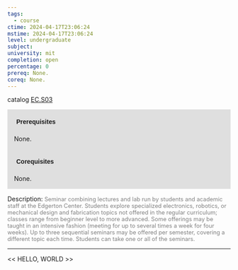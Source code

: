 ```yaml
---
tags:
  - course
ctime: 2024-04-17T23:06:24
mstime: 2024-04-17T23:06:24
level: undergraduate
subject: 
university: mit
completion: open
percentage: 0
prereq: None.
coreq: None.
---
```


catalog [EC.S03](http://student.mit.edu/catalog/mECa.html#EC.S03)

<span style="display: block; padding: 15px; background-color: rgb(100, 100, 100, 0.2);"><font id="m_prereq3889_0" style="display: block; font-family: Arial, sans-serif; font-weight: bold; padding: 5px">Prerequisites</font><br><span id="prereq3889_0">None.</span></span>
<span style="display: block; padding: 15px; background-color: rgb(100, 100, 100, 0.2);"><font id="m_coreq3889_0" style="display: block; font-family: Arial, sans-serif; font-weight: bold; padding: 5px">Corequisites</font><br><span id="coreq3889_0">None.</span></span>

<font style="">Description:</font>
<font style="color: grey; font-size: 0.8rem;">Seminar combining lectures and lab run by students and academic staff at the Edgerton Center. Students explore specialized electronics, robotics, or mechanical design and fabrication topics not offered in the regular curriculum; classes range from beginner level to more advanced. Some offerings may be taught in an intensive fashion (meeting for up to several times a week for four weeks). Up to three sequential seminars may be offered per semester, covering a different topic each time. Students can take one or all of the seminars.</font>



---

<< HELLO, WORLD >>
